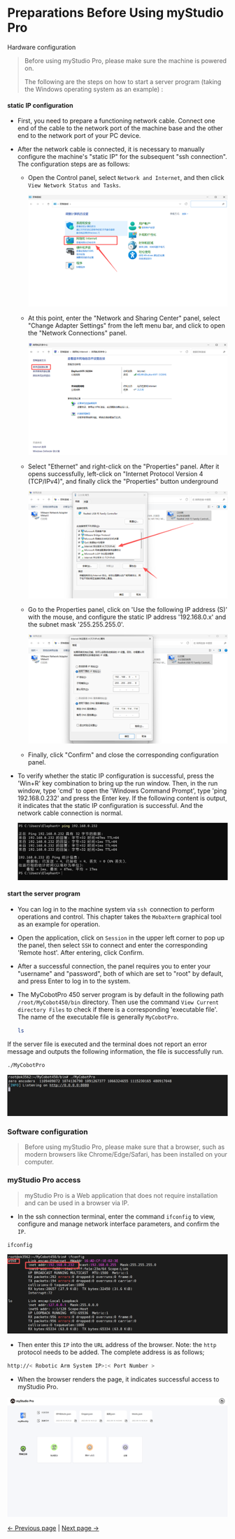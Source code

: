 # Preparations Before Using myStudio Pro

Hardware configuration

> Before using myStudio Pro, please make sure the machine is powered on.
>
> The following are the steps on how to start a server program (taking the Windows operating system as an example) :

#### static IP configuration

- First, you need to prepare a functioning network cable. Connect one end of the cable to the network port of the machine base and the other end to the network port of your PC device.

- After the network cable is connected, it is necessary to manually configure the machine's "static IP" for the subsequent "ssh connection". The configuration steps are as follows:
  - Open the Control panel, select `Network and Internet`, and then click `View Network Status and Tasks`.

    <img src="../../resources/3-FunctionsAndApplications/5.myBlockly/preparations/control.png" />
    
  - At this point, enter the "Network and Sharing Center" panel, select "Change Adapter Settings" from the left menu bar, and click to open the "Network Connections" panel.

    <img src="../../resources/3-FunctionsAndApplications/5.myBlockly/preparations/internet.png" />

  - Select "Ethernet" and right-click on the "Properties" panel. After it opens successfully, left-click on "Internet Protocol Version 4 (TCP/IPv4)", and finally click the "Properties" button underground

    <img src="../../resources/3-FunctionsAndApplications/5.myBlockly/preparations/internet1.png" />

  - Go to the Properties panel, click on 'Use the following IP address (S)' with the mouse, and configure the static IP address '192.168.0.x' and the subnet mask '255.255.255.0'.

      <img src="../../resources/3-FunctionsAndApplications/5.myBlockly/preparations/internet2.png" />

   - Finally, click "Confirm" and close the corresponding configuration panel.

- To verify whether the static IP configuration is successful, press the 'Win+R' key combination to bring up the run window. Then, in the run window, type 'cmd' to open the 'Windows Command Prompt', type 'ping 192.168.0.232' and press the Enter key. If the following content is output, it indicates that the static IP configuration is successful. And the network cable connection is normal.

  <img src="../../resources/3-FunctionsAndApplications/5.myBlockly/preparations/ping.png" />

#### start the server program

- You can log in to the machine system via `ssh `connection to perform operations and control. This chapter takes the `MobaXterm` graphical tool as an example for operation.

- Open the application, click on `Session` in the upper left corner to pop up the panel, then select `SSH` to connect and enter the corresponding 'Remote host'. After entering, click Confirm.

- After a successful connection, the panel requires you to enter your "username" and "password", both of which are set to "root" by default, and press Enter to log in to the system.

- The MyCobotPro 450 server program is by default in the following path `/root/MyCobot450/bin` directory. Then use the command `View Current directory Files` to check if there is a corresponding 'executable file'. The name of the executable file is generally `MyCobotPro`.

   ```bash
   ls
   ```

If the server file is executed and the terminal does not report an error message and outputs the following information, the file is successfully run.

```bash
./MyCobotPro
```

<img src="../../resources/3-FunctionsAndApplications/5.myBlockly/preparations/mycobotpro.png" />


### Software configuration

> Before using myStudio Pro, please make sure that a browser, such as modern browsers like Chrome/Edge/Safari, has been installed on your computer.

### myStudio Pro access

> myStudio Pro is a Web application that does not require installation and can be used in a browser via IP.

- In the ssh connection terminal, enter the command `ifconfig` to view, configure and manage network interface parameters, and confirm the `IP`.
  
```bash
ifconfig
```
<img src="../../resources/3-FunctionsAndApplications/5.myBlockly/preparations/ifconfig.png" />

- Then enter this `IP` into the `URL` address of the browser. Note: the `http` protocol needs to be added. The complete address is as follows;

```bash
http://< Robotic Arm System IP>:< Port Number >
```

- When the browser renders the page, it indicates successful access to myStudio Pro.

<img src="../../resources/3-FunctionsAndApplications/5.myBlockly/home/home.png" />


[← Previous page](./README.md) | [Next page →](./6.5.2-install_uninstall.md)